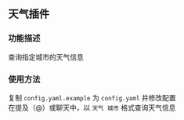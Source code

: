 ## 天气插件

### 功能描述

查询指定城市的天气信息<br>

### 使用方法

复制 `config.yaml.example` 为 `config.yaml` 并修改配置<br>
在提及（@）或聊天中，以 `天气 城市` 格式查询天气信息
